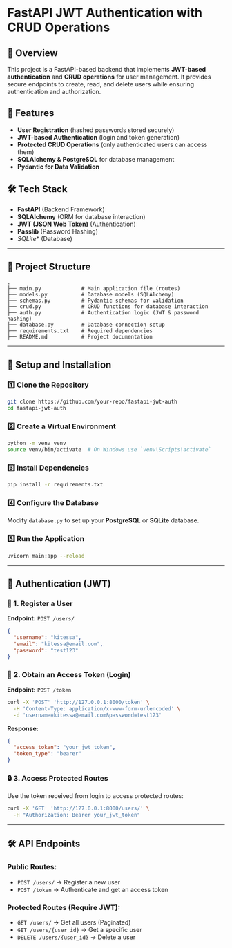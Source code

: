 # FastAPI JWT Authentication with CRUD Operations

## 📌 Overview
This project is a FastAPI-based backend that implements **JWT-based authentication** and **CRUD operations** for user management. 
It provides secure endpoints to create, read, and delete users while ensuring authentication and authorization.

## 🚀 Features
- **User Registration** (hashed passwords stored securely)
- **JWT-based Authentication** (login and token generation)
- **Protected CRUD Operations** (only authenticated users can access them)
- **SQLAlchemy & PostgreSQL** for database management
- **Pydantic for Data Validation**

## 🛠️ Tech Stack
- **FastAPI** (Backend Framework)
- **SQLAlchemy** (ORM for database interaction)
- **JWT (JSON Web Token)** (Authentication)
- **Passlib** (Password Hashing)
- *SQLite** (Database)

---

## 📂 Project Structure
```
.
├── main.py             # Main application file (routes)
├── models.py           # Database models (SQLAlchemy)
├── schemas.py          # Pydantic schemas for validation
├── crud.py             # CRUD functions for database interaction
├── auth.py             # Authentication logic (JWT & password hashing)
├── database.py         # Database connection setup
├── requirements.txt    # Required dependencies
├── README.md           # Project documentation
```

---

## 🔧 Setup and Installation

### 1️⃣ Clone the Repository
```bash
git clone https://github.com/your-repo/fastapi-jwt-auth
cd fastapi-jwt-auth
```

### 2️⃣ Create a Virtual Environment
```bash
python -m venv venv
source venv/bin/activate  # On Windows use `venv\Scripts\activate`
```

### 3️⃣ Install Dependencies
```bash
pip install -r requirements.txt
```

### 4️⃣ Configure the Database
Modify `database.py` to set up your **PostgreSQL** or **SQLite** database.

### 5️⃣ Run the Application
```bash
uvicorn main:app --reload
```

---

## 🔑 Authentication (JWT)

### 📝 1. Register a User
**Endpoint:** `POST /users/`
```json
{
  "username": "kitessa",
  "email": "kitessa@email.com",
  "password": "test123"
}
```

### 🔐 2. Obtain an Access Token (Login)
**Endpoint:** `POST /token`
```bash
curl -X 'POST' 'http://127.0.0.1:8000/token' \
  -H 'Content-Type: application/x-www-form-urlencoded' \
  -d 'username=kitessa@email.com&password=test123'
```
**Response:**
```json
{
  "access_token": "your_jwt_token",
  "token_type": "bearer"
}
```

### 🔒 3. Access Protected Routes
Use the token received from login to access protected routes:
```bash
curl -X 'GET' 'http://127.0.0.1:8000/users/' \
  -H "Authorization: Bearer your_jwt_token"
```

---

## 🛠️ API Endpoints
### **Public Routes:**
- `POST /users/` → Register a new user
- `POST /token` → Authenticate and get an access token

### **Protected Routes (Require JWT):**
- `GET /users/` → Get all users (Paginated)
- `GET /users/{user_id}` → Get a specific user
- `DELETE /users/{user_id}` → Delete a user

